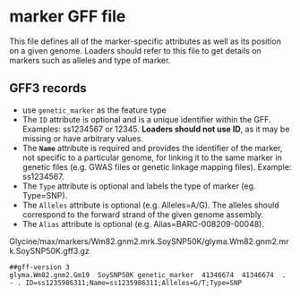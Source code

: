 # marker GFF file

This file defines all of the marker-specific attributes as well as its position on a given genome. Loaders should refer to this file to get details on markers such as alleles and type of marker.

## GFF3 records
- use `genetic_marker` as the feature type
- The `ID` attribute is optional and is a unique identifier within the GFF. Examples: ss1234567 or 12345. **Loaders should not use ID**, as it may be missing or have arbitrary values.
- The **`Name`** attribute is required and provides the identifier of the marker, not specific to a particular genome, for linking it to the same marker in genetic files (e.g. GWAS files or genetic linkage mapping files). Example: ss1234567.
- The `Type` attribute is optional and labels the type of marker (eg. Type=SNP).
- The `Alleles` attribute is optional (e.g. Alleles=A/G). The alleles should correspond to the forward strand of the given genome assembly.
- The `Alias` attribute is optional (e.g. Alias=BARC-008209-00048).

Glycine/max/markers/Wm82.gnm2.mrk.SoySNP50K/glyma.Wm82.gnm2.mrk.SoySNP50K.gff3.gz
```
##gff-version 3
glyma.Wm82.gnm2.Gm19  SoySNP50K genetic_marker  41346674  41346674  . - . ID=ss1235986311;Name=ss1235986311;Alleles=G/T;Type=SNP
```
